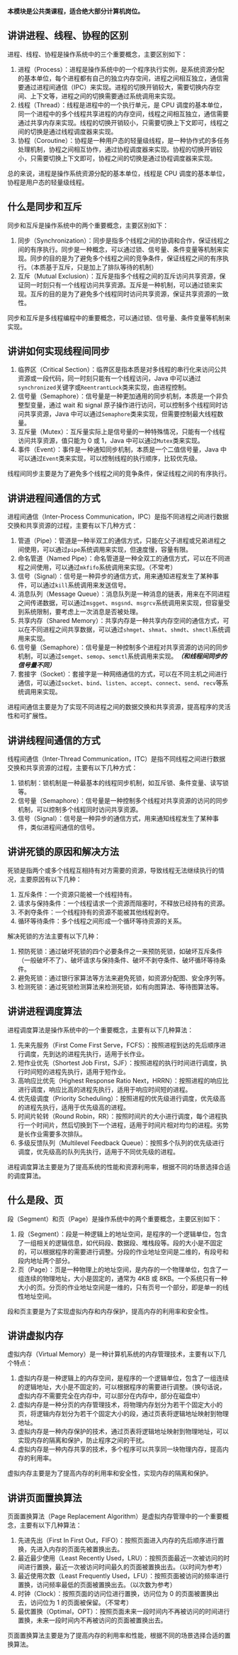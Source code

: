 **本模块是公共类课程，适合绝大部分计算机岗位。**

## 讲讲进程、线程、协程的区别

进程、线程、协程是操作系统中的三个重要概念，主要区别如下：

1. 进程（Process）：进程是操作系统中的一个程序执行实例，是系统资源分配的基本单位，每个进程都有自己的独立内存空间，进程之间相互独立，通信需要通过进程间通信（IPC）来实现。进程的切换开销较大，需要切换内存空间、上下文等，进程之间的切换需要通过系统调用来实现。
2. 线程（Thread）：线程是进程中的一个执行单元，是 CPU 调度的基本单位，同一个进程中的多个线程共享进程的内存空间，线程之间相互独立，通信需要通过共享内存来实现。线程的切换开销较小，只需要切换上下文即可，线程之间的切换是通过线程调度器来实现。
3. 协程（Coroutine）：协程是一种用户态的轻量级线程，是一种协作式的多任务处理机制，协程之间相互协作，通过协程调度器来实现。协程的切换开销较小，只需要切换上下文即可，协程之间的切换是通过协程调度器来实现。

总的来说，进程是操作系统资源分配的基本单位，线程是 CPU 调度的基本单位，协程是用户态的轻量级线程。

## 什么是同步和互斥

同步和互斥是操作系统中的两个重要概念，主要区别如下：

1. 同步（Synchronization）：同步是指多个线程之间的协调和合作，保证线程之间的有序执行。同步是一种概念，可以通过锁、信号量、条件变量等机制来实现。同步的目的是为了避免多个线程之间的竞争条件，保证线程之间的有序执行。（本质基于互斥，只是加上了排队等待的机制）
2. 互斥（Mutual Exclusion）：互斥是指多个线程之间的互斥访问共享资源，保证同一时刻只有一个线程访问共享资源。互斥是一种机制，可以通过锁来实现。互斥的目的是为了避免多个线程同时访问共享资源，保证共享资源的一致性。

同步和互斥是多线程编程中的重要概念，可以通过锁、信号量、条件变量等机制来实现。

## 讲讲如何实现线程间同步

1. 临界区（Critical Section）：临界区是指本质是对多线程的串行化来访问公共资源或一段代码，同一时刻只能有一个线程访问，Java 中可以通过`synchronized`关键字或`ReentrantLock`类来实现，由进程控制。
2. 信号量（Semaphore）：信号量是一种更加通用的同步机制，本质是一个非负整型变量，通过 wait 和 signal 原子操作进行访问，可以控制多个线程同时访问共享资源，Java 中可以通过`Semaphore`类来实现，但需要控制最大线程数量。
3. 互斥量（Mutex）：互斥量实际上是信号量的一种特殊情况，只能有一个线程访问共享资源，值只能为 0 或 1，Java 中可以通过`Mutex`类来实现。
4. 事件（Event）：事件是一种通知同步机制，本质是一个二值信号量，Java 中可以通过`Event`类来实现，可以控制线程的执行顺序，比较优先级。

线程间同步主要是为了避免多个线程之间的竞争条件，保证线程之间的有序执行。

## 讲讲进程间通信的方式

进程间通信（Inter-Process Communication，IPC）是指不同进程之间进行数据交换和共享资源的过程，主要有以下几种方式：

1. 管道（Pipe）：管道是一种半双工的通信方式，只能在父子进程或兄弟进程之间使用，可以通过`pipe`系统调用来实现，但速度慢，容量有限。
2. 命名管道（Named Pipe）：命名管道是一种全双工的通信方式，可以在不同进程之间使用，可以通过`mkfifo`系统调用来实现。（不常考）
3. 信号（Signal）：信号是一种异步的通信方式，用来通知进程发生了某种事件，可以通过`kill`系统调用来发送信号。
4. 消息队列（Message Queue）：消息队列是一种消息的链表，用来在不同进程之间传递数据，可以通过`msgget`、`msgsnd`、`msgrcv`系统调用来实现，但容量受到系统限制，要考虑上一次消息是否被处理。
5. 共享内存（Shared Memory）：共享内存是一种共享内存空间的通信方式，可以在不同进程之间共享数据，可以通过`shmget`、`shmat`、`shmdt`、`shmctl`系统调用来实现。
6. 信号量（Semaphore）：信号量是一种控制多个进程对共享资源的访问的同步机制，可以通过`semget`、`semop`、`semctl`系统调用来实现。***（和线程间同步的信号量不同）***
7. 套接字（Socket）：套接字是一种网络通信的方式，可以在不同主机之间进行通信，可以通过`socket`、`bind`、`listen`、`accept`、`connect`、`send`、`recv`等系统调用来实现。

进程间通信主要是为了实现不同进程之间的数据交换和共享资源，提高程序的灵活性和可扩展性。

## 讲讲线程间通信的方式

线程间通信（Inter-Thread Communication，ITC）是指不同线程之间进行数据交换和共享资源的过程，主要有以下几种方式：

1. 锁机制：锁机制是一种最基本的线程同步机制，如互斥锁、条件变量、读写锁等。
2. 信号量（Semaphore）：信号量是一种控制多个线程对共享资源的访问的同步机制，可以控制多个线程同时访问共享资源。
3. 信号（Signal）：信号是一种异步的通信方式，用来通知线程发生了某种事件，类似进程间通信的信号。

## 讲讲死锁的原因和解决方法

死锁是指两个或多个线程互相持有对方需要的资源，导致线程无法继续执行的情况，主要原因有以下几种：

1. 互斥条件：一个资源只能被一个线程持有。
2. 请求与保持条件：一个线程请求一个资源而阻塞时，不释放已经持有的资源。
3. 不剥夺条件：一个线程持有的资源不能被其他线程剥夺。
4. 循环等待条件：多个线程之间形成一个循环等待资源的关系。

解决死锁的方法主要有以下几种：

1. 预防死锁：通过破坏死锁的四个必要条件之一来预防死锁，如破坏互斥条件（一般破坏不了）、破坏请求与保持条件、破坏不剥夺条件、破坏循环等待条件。
2. 避免死锁：通过银行家算法等方法来避免死锁，如资源分配图、安全序列等。
3. 检测死锁：通过死锁检测算法来检测死锁，如有向图算法、等待图算法等。

## 讲讲进程调度算法

进程调度算法是操作系统中的一个重要概念，主要有以下几种算法：

1. 先来先服务（First Come First Serve，FCFS）：按照进程到达的先后顺序进行调度，先到达的进程先执行，适用于长作业。
2. 短作业优先（Shortest Job First，SJF）：按照进程的执行时间进行调度，执行时间短的进程先执行，适用于短作业。
3. 高响应比优先（Highest Response Ratio Next，HRRN）：按照进程的响应比进行调度，响应比高的进程先执行，适用于响应时间短的进程。
4. 优先级调度（Priority Scheduling）：按照进程的优先级进行调度，优先级高的进程先执行，适用于优先级高的进程。
5. 时间片轮转（Round Robin，RR）：按照时间片的大小进行调度，每个进程执行一个时间片，然后切换到下一个进程，适用于时间片相对均匀的进程。劣势是长作业需要多次排队。
6. 多级反馈队列（Multilevel Feedback Queue）：按照多个队列的优先级进行调度，优先级高的队列先执行，适用于不同优先级的进程。

进程调度算法主要是为了提高系统的性能和资源利用率，根据不同的场景选择合适的调度算法。

## 什么是段、页

段（Segment）和页（Page）是操作系统中的两个重要概念，主要区别如下：

1. 段（Segment）：段是一种逻辑上的地址空间，是程序的一个逻辑单位，包含了一组相关的逻辑信息，如代码段、数据段、堆栈段等。段的大小是不固定的，可以根据程序的需要进行调整。分段的作业地址空间是二维的，有段号和段内地址两个部分。
2. 页（Page）：页是一种物理上的地址空间，是内存的一个物理单位，包含了一组连续的物理地址，大小是固定的，通常为 4KB 或 8KB。一个系统只有一种大小的页。分页的作业地址空间是一维的，只有页号一个部分，即是单一的线性地址空间。

段和页主要是为了实现虚拟内存和内存保护，提高内存的利用率和安全性。

## 讲讲虚拟内存

虚拟内存（Virtual Memory）是一种计算机系统的内存管理技术，主要有以下几个特点：

1. 虚拟内存是一种逻辑上的内存空间，是程序的一个逻辑单位，包含了一组连续的逻辑地址，大小是不固定的，可以根据程序的需要进行调整。（换句话说，虚拟内存不需要完全在内存中，可以部分在内存中，部分在磁盘中）
2. 虚拟内存是一种分页的内存管理技术，将物理内存划分为若干个固定大小的页，将逻辑内存划分为若干个固定大小的段，通过页表将逻辑地址映射到物理地址。
3. 虚拟内存是一种内存保护的技术，通过页表将逻辑地址映射到物理地址，可以实现内存的隔离和保护，防止程序之间的干扰。
4. 虚拟内存是一种内存共享的技术，多个程序可以共享同一块物理内存，提高内存的利用率。

虚拟内存主要是为了提高内存的利用率和安全性，实现内存的隔离和保护。

## 讲讲页面置换算法

页面置换算法（Page Replacement Algorithm）是虚拟内存管理中的一个重要概念，主要有以下几种算法：

1. 先进先出（First In First Out，FIFO）：按照页面进入内存的先后顺序进行置换，先进入内存的页面先被置换出去。
2. 最近最少使用（Least Recently Used，LRU）：按照页面最近一次被访问的时间进行置换，最近一次被访问时间最久的页面被置换出去。（以时间为参考）
3. 最近使用次数（Least Frequently Used，LFU）：按照页面被访问的频率进行置换，访问频率最低的页面被置换出去。（以次数为参考）
4. 时钟（Clock）：按照页面的访问位进行置换，访问位为 0 的页面被置换出去，访问位为 1 的页面被保留。（不常考）
5. 最优置换（Optimal，OPT）：按照页面未来一段时间内不再被访问的时间进行置换，未来一段时间内不再被访问的页面被置换出去。

页面置换算法主要是为了提高内存的利用率和性能，根据不同的场景选择合适的置换算法。
